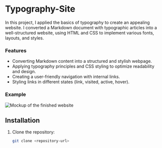 # Typography-Site

In this project, I applied the basics of typography to create an appealing website. I converted a Markdown document with typographic articles into a well-structured website, using HTML and CSS to implement various fonts, layouts, and styles.

### Features
- Converting Markdown content into a structured and stylish webpage.
- Applying typography principles and CSS styling to optimize readability and design.
- Creating a user-friendly navigation with internal links.
- Styling links in different states (link, visited, active, hover).

### Example

![Mockup of the finished website](img/mockup.gif)

## Installation

1. Clone the repository:

   ```bash
   git clone <repository-url>

